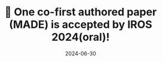 ---
title: 🎉 One co-first authored paper (MADE) is accepted by IROS 2024(oral)!
summary: Welcome to discuss relative topics and progress with everyone in Abu Dhabi!
date: 2024-06-30
authors:
  - Sheng Yin
tags:
  - Academic
image:
  caption: 'My Hometown in Summer!'
---